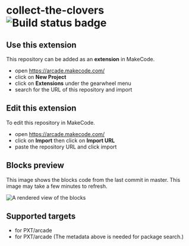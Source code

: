 # collect-the-clovers ![Build status badge](https://github.com/mameeewin/collect-the-clovers/workflows/MakeCode/badge.svg)



## Use this extension

This repository can be added as an **extension** in MakeCode.

* open https://arcade.makecode.com/
* click on **New Project**
* click on **Extensions** under the gearwheel menu
* search for the URL of this repository and import

## Edit this extension

To edit this repository in MakeCode.

* open https://arcade.makecode.com/
* click on **Import** then click on **Import URL**
* paste the repository URL and click import

## Blocks preview

This image shows the blocks code from the last commit in master.
This image may take a few minutes to refresh.

![A rendered view of the blocks](https://github.com/mameeewin/collect-the-clovers/raw/master/.makecode/blocks.png)

## Supported targets

* for PXT/arcade
* for PXT/arcade
(The metadata above is needed for package search.)

